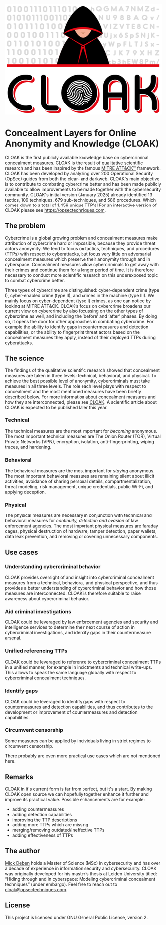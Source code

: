![Alt text](https://github.com/Mickinthemiddle/CLOAK/blob/main/CLOAK.png)
# Concealment Layers for Online Anonymity and Knowledge (CLOAK)
CLOAK is the first publicly available knowledge base on cybercriminal concealment measures. CLOAK is the result of qualitative scientific research and has been inspired by the famous [MITRE ATT&CK™](https://attack.mitre.org) framework. CLOAK has been developed by analyzing over 200 Operational Security (OpSec) guides from both the clear- and darkweb. CLOAK's main objective is to contribute to combating cybercrime better and has been made publicly available to allow improvements to be made together with the cybersecurity community. CLOAK's initial version (January 2025) already identified 13 tactics, 109 techniques, 679 sub-techniques, and 586 procedures. Which comes down to a total of 1.459 unique TTP's! For an interactive version of CLOAK please see https://opsectechniques.com. 

## The problem
Cybercrime is a global growing problem and concealment measures make attribution of cybercrime hard or impossible, because they provide threat actors anonymity. We tend to focus on tactics, techniques, and procedures (TTPs) with respect to cyberattacks, but focus very little on adversarial concealment measures which preserve their anonymity through and in cyberspace. Concealment measures allow cybercriminals to get away with their crimes and continue them for a longer period of time. It is therefore necessary to conduct more scientific research on this underexposed topic to combat cybercrime better. 

Three types of cybercrime are distinguished: cyber-dependent crime (type I), cyber-enabled crime (type II), and crimes in the machine (type III). We mainly focus on cyber-dependent (type I) crimes, as one can notice by looking at MITRE ATT&CK. CLOAK’s focus on cybercrime broadens our current view on cybercrime by also focussing on the other types of cybercrime as well, and including the ‘before’ and ‘after’ phases. By doing so, it opens the door for other approaches in combating cybercrime. For example the ability to identify gaps in countermeasures and detection capabilities, or the ability to fingerprint threat actors based on the concealment measures they apply, instead of their deployed TTPs during cyberattacks.

## The science
The findings of the qualitative scientific research showed that concealment measures are taken in three levels: technical, behavioral, and physical. To achieve the best possible level of anonymity, cybercriminals must take measures in all three levels. The role each level plays with respect to concealment and the most mentioned measures have been briefly described below. For more information about concealment measures and how they are interconnected, please see [CLOAK](https://opsectechniques.com). A scientific article about CLOAK is expected to be published later this year. 

### Technical
The technical measures are the most important for _becoming_ anonymous. The most important technical measures are The Onion Router (TOR), Virtual Private Networks (VPN), encryption, isolation, anti-fingerprinting, wiping traces, and hardening.

### Behavioral
The behavioral measures are the most important for _staying_ anonymous. The most important behavioral measures are remaining silent about illicit activities, avoidance of sharing personal details, compartmentalization, threat modeling, risk management, unique credentials, public Wi-Fi, and applying deception.

### Physical
The physical measures are necessary in conjunction with technical and behavioral measures for _continuity, detection and evasion_ of law enforcement agencies. The most important physical measures are faraday cages, physical destruction of hardware, tamper detection, paper wallets, data leak prevention, and removing or covering unnecessary components.

## Use cases
### Understanding cybercriminal behavior
CLOAK provides oversight of and insight into cybercriminal concealment measures from a technical, behavioral, and physical perspective, and thus provides a better understanding of cybercriminal behavior and how those measures are interconnected. CLOAK is therefore suitable to raise awareness about cybercriminal behavior. 

### Aid criminal investigations
CLOAK could be leveraged by law enforcement agencies and security and intelligence services to determine their next course of action in cybercriminal investigations, and identify gaps in their countermeasure arsenal.

### Unified referencing TTPs
CLOAK could be leveraged to reference to cybercriminal concealment TTPs in a unified manner, for example in indictments and technical write-ups. This allows to speak the same language globally with respect to cybercriminal concealment techniques.

### Identify gaps
CLOAK could be leveraged to identify gaps with respect to countermeasures and detection capabilities, and thus contributes to the development or improvement of countermeasures and detection capabilities.

### Circumvent censorship
Some measures can be applied by individuals living in strict regimes to circumvent censorship.  

There probably are even more practical use cases which are not mentioned here. 

## Remarks
CLOAK in it's current form is far from perfect, but it's a start. By making CLOAK open source we can hopefully together enhance it further and improve its practical value. Possible enhancements are for example:

* adding countermeasures
* adding detection capabilities
* improving the TTP descriptions
* adding more TTPs which are missing
* merging/removing outdated/ineffective TTPs
* adding effectiveness of TTPs

## The author
[Mick Deben](https://www.linkedin.com/in/mick-deben/) holds a Master of Science (MSc) in cybersecurity and has over a decade of experience in information security and cybersecurity. CLOAK was originally developed for his master’s thesis at Leiden University titled: “Hiding through and in cyberspace: Modeling cybercriminal concealment techniques” (under embargo). Feel free to reach out to cloak@opsectechniques.com. 

## License
This project is licensed under GNU General Public License, version 2.  
